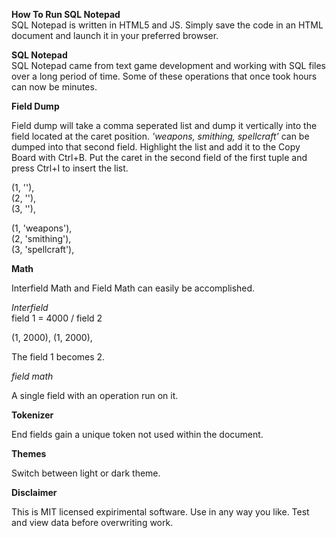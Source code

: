 **How To Run SQL Notepad**<br>
SQL Notepad is written in HTML5 and JS. Simply save the code in an HTML document and launch it in your preferred browser.


**SQL Notepad**<br>
SQL Notepad came from text game development and working with SQL files over a long period of time. Some of these operations that once took hours can now be minutes.

**Field Dump**<br>

Field dump will take a comma seperated list and dump it vertically into the field located at the caret position.
*'weapons, smithing, spellcraft'* can be dumped into that second field. Highlight the list and add it to the Copy Board with Ctrl+B. Put the caret in the second field of the first tuple and press Ctrl+I to insert the list.

(1, ''),<br>
(2, ''),<br>
(3, ''),<br>

(1, 'weapons'),<br>
(2, 'smithing'),<br>
(3, 'spellcraft'),<br>

**Math**<br>

Interfield Math and Field Math can easily be accomplished.

*Interfield*<br>
field 1 = 4000 / field 2

(1, 2000),
(1, 2000),

The field 1 becomes 2.

*field math*<br>

A single field with an operation run on it.

**Tokenizer** <br>

End fields gain a unique token not used within the document.

**Themes** <br>

Switch between light or dark theme.

**Disclaimer** <br>

This is MIT licensed expirimental software. Use in any way you like. Test and view data before overwriting work.
